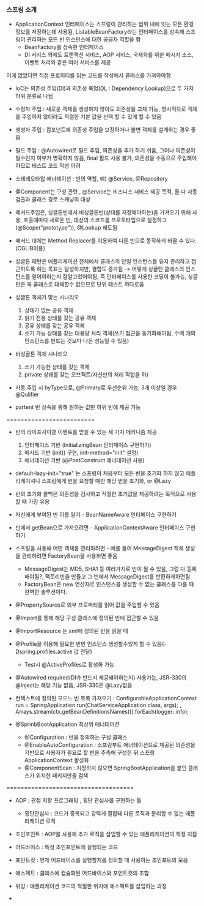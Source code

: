 
### 스프링 소개

* ApplicationContext 인터페이스는 스프링이 관리하는 범위 내에 잇는 모든 환경 정보를 저장하는데 사용됨, ListableBeanFactory라는 인터페이스를 상속해 스프링이 관리하는 모든 빈 인스턴스에 대한 공급자 역할을 함
  - BeanFactory를 상속한 인터페이스
  - DI 서비스 외에도 트랜잭션 서비스, AOP 서비스, 국제화를 위한 메시지 소스, 이벤트 처리와 같은 여러 서비스를 제공

이게 없었다면 직접 프로퍼티를 읽는 코드를 작성해서 클래스를 가져와야함

* IoC는 의존성 주입(DI)과 의존성 룩업(DL : Dependency Lookup)으로 두 가지 하위 분류로 나뉨

* 수정자 주입 : 새로운 객체를 생성하지 않아도 의존성을 교체 가능, 명시적으로 객체를 주입하지 않더라도 적절한 기본 값을 선택 할 수 있게 할 수 있음

* 생성자 주입 : 컴포넌트에 의존성 주입을 보장하거나 불변 객체를 설계하는 경우 좋음

* 필드 주입 : @Autowired로 필드 추입, 의존성을 추가 하기 쉬움, 그러나 의존성이 필수인지 여부가 명확하지 않음, final 필드 사용 불가, 의존성을 수동으로 주입해야 하므로 테스트 코드 작성 어려

* 스테레오타입 애너테이션 : 빈의 역할, 예) @Service, @Repository

* @Component는 구성 관련 , @Service는 비즈니스 서비스 제공 목적, 둘 다 자동 검출과 클래스 경로 스캐닝의 대상

* 메서드주입은, 싱글톤빈에서 비싱글톤빈(상태를 저장해야하는)을 가져오기 위해 사용, 호출때마다 새로운 빈, 대상의 스코프를 프로토타입으로 설정하고(@Scope("prototype")), @Lookup 해도됨

* 메서드 대체는 Method Replacer를 이용하여 다른 빈으로 동작하게 바꿀 수 있다.(CGLIB이용)

* 싱글톤 패턴은 애플리케이션 전체에서 클래스의 단일 인스턴스를 유지 관리하고 접근하도록 하는 목표는 달성하지만, 결합도 증가됨 -> 어떻게 싱글턴 클래스의 인스턴스를 얻어야하는지 잘알고있어야됨, 즉 인터페이스를 사용한 코딩이 불가능, 싱글턴은 목 클래스로 대체할수 없으므로 단위 테스트 까다로움

* 싱글톤 객체가 맞는 시나리오
  1. 상태가 없는 공유 객체
  2. 읽기 전용 상태를 갖는 공유 객체
  3. 공유 상태를 갖는 공유 객체
  4. 쓰기 가능 상태를 갖는 대용량 처리 객체(쓰기 접근을 동기화해야됨, 수백 개의 인스턴스를 만드는 것보다 나은 성능일 수 있음)

* 비싱글톤 객체 시나리오
  1. 쓰기 가능한 상태를 갖는 객체
  2. private 상태를 갖는 오브젝트(자신만의 처리 작업을 하)

* 자동 주입 시 byType으로, @Primary로 우선순위 가능, 3개 이상일 경우 @Qulifier

* partent 빈 상속을 통해 원하는 값만 하위 빈에 제공 가능

=========================

* 빈의 라이프사이클 이벤트를 받을 수 있는 세 가지 메커니즘 제공
  1. 인터페이스 기반 (InitializingBean 인터페이스 구현하기)
  2. 메서드 기반 (init() 구현, init-method="init" 설정)
  3. 애너테이션 기반 (@PostConstruct 애너테이션 사용)

* default-lazy-init="true" 는 스프링이 처음부터 모든 빈을 초기화 하지 않고 애플리케이셔니 스프링에게 빈을 요청할 때만 해당 빈을 초기화, or @Lazy

* 빈의 초기화 콜백은 의존성을 검사하고 적절한 초기값을 제공하려는 목적으로 사용할 때 가장 유용

* 자신에게 부여된 빈 이름 알기 - BeanNameAware 인터페이스 구현하기

* 빈에서 getBean으로 가져오려면 -  ApplicationContextAware 인터페이스 구현하기

* 스프링을 사용해 어떤 객체를 관리하려면 - 예를 들어 MessageDigest 객체 생성을 관리하려면 FactoryBean을 사용하면 좋음
  - MessageDigest는 MD5, SHA1 등 여러가지로 빈이 될 수 있음, 그럼 다 등록해야됨?, 팩토리빈을 만들고 그 빈에서 MessageDigest를 반환하게하면됨
  - FactoryBean은 new 연산자로 인스턴스를 생성할 수 없는 클래스를 다룰 때 완벽한 솔루션이다.

* @PropertySource로 외부 프로퍼티를 읽어 값을 주입할 수 있음

* @Import를 통해 해당 구성 클래스에 정의된 빈에 접근할 수 있음

* @ImportResource 는 xml에 정의된 빈을 읽을 때

* @Profile을 이용해 필요한 빈만 인스턴스 생성할수있게 할 수 있음(-Dspring.profiles.active 값 전달)
  - Test시 @ActiveProfiles로 활성화 가능

* @Autowired required(DI가 반드시 제공돼야하는지) 사용가능, JSR-330의 @Inject는 해당 기능 없음, JSR-330은 @Lazy없음

* 컨텍스트에 정의된 모드느 빈 목록 가져오기 : 		ConfigurableApplicationContext run = SpringApplication.run(ChatServiceApplication.class, args);
, Arrays.stream(ctx.getBeanDefinitionsNames()).forEach(logger::info);

* @SprinbBootApplication 최상위 애너테이션
  - @Configuration : 빈을 정의하는 구성 클래스
  - @EnableAutoConfiguration : 스프링부트 애너테이션으로 제공된 의존성을 기반으로 사용자가 필요로 할 빈을 추측해 구성한 뒤 스프링 ApplicationContext 활성화
  - @ComponentScan : 지정하지 않으면 SpringBootApplication을 붙인 클래스가 위치한 패키지만을 검색

====================================
* AOP : 관점 지향 프로그래밍 , 횡단 관심사를 구현하는 툴
  - 횡단관심사 : 코드가 중복되고 강력게 결합돼 다른 로직과 분리할 수 없는 애플리케이션 로직

* 조인포인트 : AOP를 사용해 추가 로직을 삽입할 수 있는 애플리케이션의 특정 지점
* 어드바이스 : 특정 조인포인트에 실행되는 코드
* 포인트컷 : 언제 어드바이스를 실행할지를 정의할 때 사용하는 조인포트의 모음
* 애스펙트 : 클래스에 캡슐화된 어드바이스와 포인트컷의 조합
* 위빙 : 애플리케이션 코드의 적절한 위치에 애스펙트를 삽입하는 과정
* 


